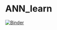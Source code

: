 # ANN_learn

[![Binder](https://mybinder.org/badge_logo.svg)](https://mybinder.org/v2/gh/RajatShakya23/ANN_learn/Hea)
